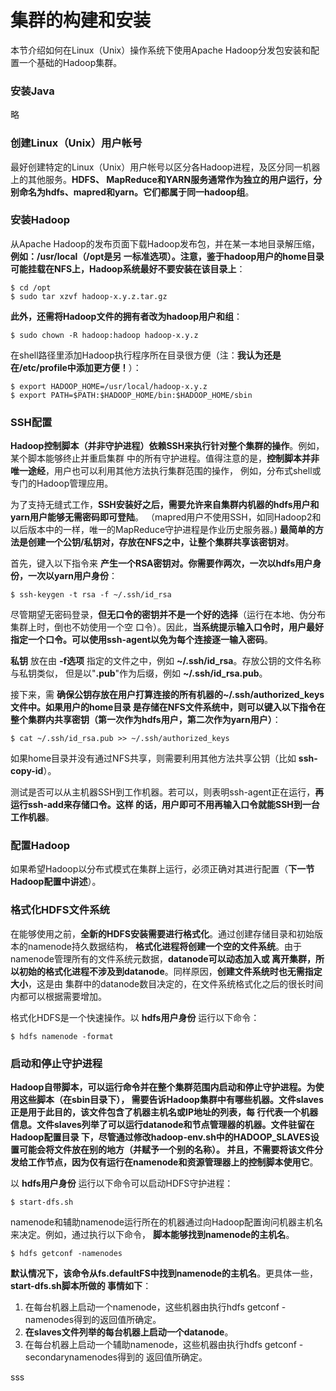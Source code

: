 集群的构建和安装
=================================================================================
本节介绍如何在Linux（Unix）操作系统下使用Apache Hadoop分发包安装和配置一个基础的Hadoop集群。

### 安装Java
略

### 创建Linux（Unix）用户帐号
最好创建特定的Linux（Unix）用户帐号以区分各Hadoop进程，及区分同一机器上的其他服务。**HDFS、
MapReduce和YARN服务通常作为独立的用户运行，分别命名为hdfs、mapred和yarn。它们都属于同一hadoop组**。

### 安装Hadoop
从Apache Hadoop的发布页面下载Hadoop发布包，并在某一本地目录解压缩，**例如：/usr/local（/opt是另
一标准选项）。注意，鉴于hadoop用户的home目录可能挂载在NFS上，Hadoop系统最好不要安装在该目录上**：
```shell
$ cd /opt
$ sudo tar xzvf hadoop-x.y.z.tar.gz
```
**此外，还需将Hadoop文件的拥有者改为hadoop用户和组**：
```shell
$ sudo chown -R hadoop:hadoop hadoop-x.y.z
```
在shell路径里添加Hadoop执行程序所在目录很方便（注：**我认为还是在/etc/profile中添加更方便！**）：
```shell
$ export HADOOP_HOME=/usr/local/hadoop-x.y.z
$ export PATH=$PATH:$HADOOP_HOME/bin:$HADOOP_HOME/sbin
```

### SSH配置
**Hadoop控制脚本（并非守护进程）依赖SSH来执行针对整个集群的操作**。例如，某个脚本能够终止并重启集群
中的所有守护进程。值得注意的是，**控制脚本并非唯一途经**，用户也可以利用其他方法执行集群范围的操作，
例如，分布式shell或专门的Hadoop管理应用。

为了支持无缝式工作，**SSH安装好之后，需要允许来自集群内机器的hdfs用户和yarn用户能够无需密码即可登陆**。
（mapred用户不使用SSH，如同Hadoop2和以后版本中的一样，唯一的MapReduce守护进程是作业历史服务器。)
**最简单的方法是创建一个公钥/私钥对，存放在NFS之中，让整个集群共享该密钥对**。

首先，键入以下指令来 **产生一个RSA密钥对。你需要作两次，一次以hdfs用户身份，一次以yarn用户身份**：
```shell
$ ssh-keygen -t rsa -f ~/.ssh/id_rsa
```
尽管期望无密码登录，**但无口令的密钥并不是一个好的选择**（运行在本地、伪分布集群上时，倒也不妨使用一个空
口令）。因此，**当系统提示输入口令时，用户最好指定一个口令。可以使用ssh-agent以免为每个连接逐一输入密码**。

**私钥** 放在由 **-f选项** 指定的文件之中，例如 **~/.ssh/id_rsa**。存放公钥的文件名称与私钥类似，
但是以"**.pub**"作为后缀，例如 **~/.ssh/id_rsa.pub**。

接下来，需 **确保公钥存放在用户打算连接的所有机器的~/.ssh/authorized_keys文件中。如果用户的home目录
是存储在NFS文件系统中，则可以键入以下指令在整个集群内共享密钥（第一次作为hdfs用户，第二次作为yarn用户）**：
```shell
$ cat ~/.ssh/id_rsa.pub >> ~/.ssh/authorized_keys
```
如果home目录并没有通过NFS共享，则需要利用其他方法共享公钥（比如 **ssh-copy-id**）。

测试是否可以从主机器SSH到工作机器。若可以，则表明ssh-agent正在运行，**再运行ssh-add来存储口令。这样
的话，用户即可不用再输入口令就能SSH到一台工作机器**。

### 配置Hadoop
如果希望Hadoop以分布式模式在集群上运行，必须正确对其进行配置（**下一节Hadoop配置中讲述**）。

### 格式化HDFS文件系统
在能够使用之前，**全新的HDFS安装需要进行格式化**。通过创建存储目录和初始版本的namenode持久数据结构，
**格式化进程将创建一个空的文件系统**。由于namenode管理所有的文件系统元数据，**datanode可以动态加入或
离开集群，所以初始的格式化进程不涉及到datanode**。同样原因，**创建文件系统时也无需指定大小**，这是由
集群中的datanode数目决定的，在文件系统格式化之后的很长时间内都可以根据需要增加。

格式化HDFS是一个快速操作。以 **hdfs用户身份** 运行以下命令：
```shell
$ hdfs namenode -format
```

### 启动和停止守护进程
**Hadoop自带脚本，可以运行命令并在整个集群范围内启动和停止守护进程。为使用这些脚本（在sbin目录下），
需要告诉Hadoop集群中有哪些机器。文件slaves正是用于此目的，该文件包含了机器主机名或IP地址的列表，每
行代表一个机器信息。文件slaves列举了可以运行datanode和节点管理器的机器。文件驻留在Hadoop配置目录
下，尽管通过修改hadoop-env.sh中的HADOOP_SLAVES设置可能会将文件放在别的地方（并赋予一个别的名称）。
并且，不需要将该文件分发给工作节点，因为仅有运行在namenode和资源管理器上的控制脚本使用它**。

以 **hdfs用户身份** 运行以下命令可以启动HDFS守护进程：
```shell
$ start-dfs.sh
```
namenode和辅助namenode运行所在的机器通过向Hadoop配置询问机器主机名来决定。例如，通过执行以下命令，
**脚本能够找到namenode的主机名**。
```shell
$ hdfs getconf -namenodes
```
**默认情况下，该命令从fs.defaultFS中找到namenode的主机名**。更具体一些，**start-dfs.sh脚本所做的
事情如下**：
1. 在每台机器上启动一个namenode，这些机器由执行hdfs getconf -namenodes得到的返回值所确定。
2. **在slaves文件列举的每台机器上启动一个datanode**。
3. 在每台机器上启动一个辅助namenode，这些机器由执行hdfs getconf -secondarynamenodes得到的
返回值所确定。




















































sss
